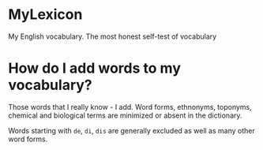 # MyLexicon
My English vocabulary. The most honest self-test of vocabulary

# How do I add words to my vocabulary?
Those words that I really know - I add. Word forms, ethnonyms, toponyms, chemical and biological terms are minimized or absent in the dictionary.

Words starting with `de`, `di`, `dis` are generally excluded as well as many other word forms.


